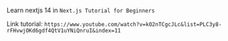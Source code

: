 Learn nextjs 14 in `Next.js Tutorial for Beginners`

Link tutorial: `https://www.youtube.com/watch?v=kO2nTCgcJLc&list=PLC3y8-rFHvwjOKd6gdf4QtV1uYNiQnruI&index=11`
